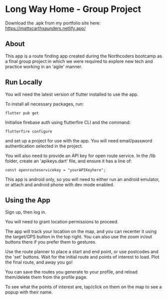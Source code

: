 # Long Way Home - Group Project

Download the .apk from my portfolio site here: https://mattscarthsaunders.netlify.app/

## About

This app is a route finding app created during the Northcoders bootcamp as a final group project in which we were required to explore new tech and practice working in an 'agile' manner.

## Run Locally

You will need the latest version of flutter installed to use the app.

To install all necessary packages, run:

    flutter pub get

Initialise firebase auth using flutterfire CLI and the command:

    flutterfire configure

and set up a project for use with the app. You will need email/password authentication selected in the project.

You will also need to provide an API key for open route service. In the /lib folder, create an 'apikeys.dart' file, and ensure it has a line of:

    const openrouteservicekey = "yourAPIKeyhere";

This app is android only, so you will need to either run an android emulator, or attach and android phone with dev mode enabled.

## Using the App

Sign up, then log in.

You will need to grant location permissions to proceed.

The app will track your location on the map, and you can recenter it using the target/GPS button in the top right. You can also use the zoom in/out buttons there if you prefer them to gestures.

Use the route planner to place a start and end point, or use postcodes and the 'set' buttons. Wait for the initial route and points of interest to load. Plot the final route, and away you go!

You can save the routes you generate to your profile, and reload them/delete them from the profile page.

To see what the points of interest are, tap/click on them on the map to see a popup with their name.

